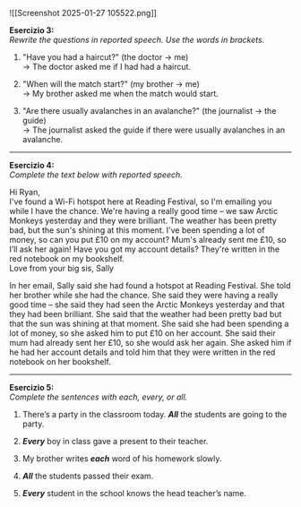 ![[Screenshot 2025-01-27 105522.png]]

**Esercizio 3:**  
_Rewrite the questions in reported speech. Use the words in brackets._

1. "Have you had a haircut?" (the doctor → me)  
    → The doctor asked me if I had had a haircut.
    
2. "When will the match start?" (my brother → me)  
    → My brother asked me when the match would start.
    
3. "Are there usually avalanches in an avalanche?" (the journalist → the guide)  
    → The journalist asked the guide if there were usually avalanches in an avalanche.
    

---

**Esercizio 4:**  
_Complete the text below with reported speech._

Hi Ryan,  
I've found a Wi-Fi hotspot here at Reading Festival, so I'm emailing you while I have the chance. We're having a really good time – we saw Arctic Monkeys yesterday and they were brilliant. The weather has been pretty bad, but the sun's shining at this moment. I've been spending a lot of money, so can you put £10 on my account? Mum's already sent me £10, so I’ll ask her again! Have you got my account details? They're written in the red notebook on my bookshelf.  
Love from your big sis, Sally

In her email, Sally said she had found a hotspot at Reading Festival. She told her brother while she had the chance. She said they were having a really good time – she said they had seen the Arctic Monkeys yesterday and that they had been brilliant. She said that the weather had been pretty bad but that the sun was shining at that moment. She said she had been spending a lot of money, so she asked him to put £10 on her account. She said their mum had already sent her £10, so she would ask her again. She asked him if he had her account details and told him that they were written in the red notebook on her bookshelf.

---

**Esercizio 5:**  
_Complete the sentences with each, every, or all._

1. There’s a party in the classroom today. _**All**_ the students are going to the party.
    
2. _**Every**_ boy in class gave a present to their teacher.
    
3. My brother writes _**each**_ word of his homework slowly.
    
4. _**All**_ the students passed their exam.
    
5. _**Every**_ student in the school knows the head teacher’s name.